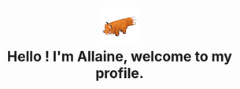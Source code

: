 <!--
**allaine-sioson/allaine-sioson** is a ✨ _special_ ✨ repository because its `README.md` (this file) appears on your GitHub profile.

Here are some ideas to get you started:

- 🔭 I’m currently working on ...
- 🌱 I’m currently learning ...
- 👯 I’m looking to collaborate on ...
- 🤔 I’m looking for help with ...
- 💬 Ask me about ...
- 📫 How to reach me: ...
- 😄 Pronouns: ...
- ⚡ Fun fact: ...
-->
<h1 align="center">
  <img src=https://github.com/allaine-sioson/allaine-sioson/blob/main/fox_spin.gif> 
  <br>
  Hello ! I'm Allaine, welcome to my profile.
</h1>

